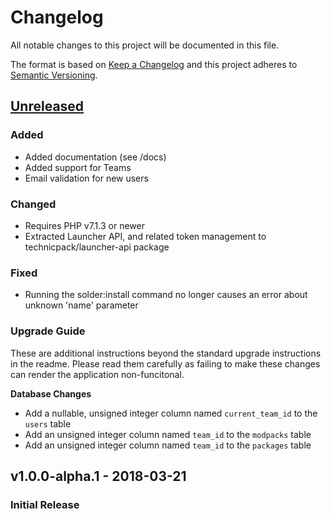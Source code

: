 # Changelog
All notable changes to this project will be documented in this file.

The format is based on [Keep a Changelog](http://keepachangelog.com/en/1.0.0/)
and this project adheres to [Semantic Versioning](http://semver.org/spec/v2.0.0.html).

## [Unreleased]
### Added
 - Added documentation (see /docs)
 - Added support for Teams
 - Email validation for new users
 
### Changed
 - Requires PHP v7.1.3 or newer
 - Extracted Launcher API, and related token management to technicpack/launcher-api package
 
### Fixed
 - Running the solder:install command no longer causes an error about unknown 'name' parameter

### Upgrade Guide
These are additional instructions beyond the standard upgrade instructions in the readme. Please
read them carefully as failing to make these changes can render the application non-funcitonal. 

**Database Changes**
 - Add a nullable, unsigned integer column named `current_team_id` to the `users` table
 - Add an unsigned integer column named `team_id` to the `modpacks` table
 - Add an unsigned integer column named `team_id` to the `packages` table

## v1.0.0-alpha.1 - 2018-03-21
### Initial Release

[Unreleased]: https://github.com/technicpack/solder/compare/v1.0.0-alpha.1...HEAD
